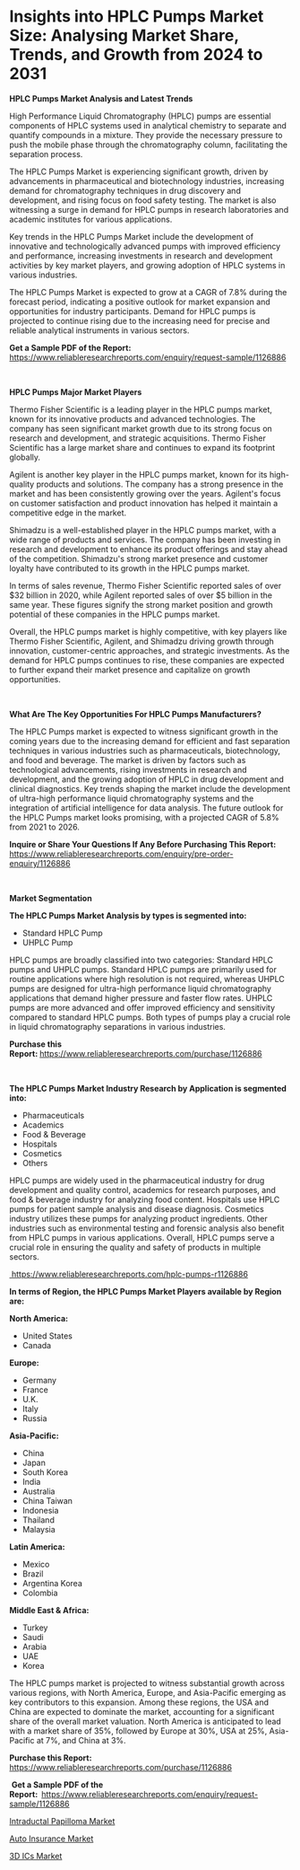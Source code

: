 <p><h1>Insights into HPLC Pumps Market Size: Analysing Market Share, Trends, and Growth from 2024 to 2031</h1></p><p><strong>HPLC Pumps Market Analysis and Latest Trends</strong></p>
<p><p>High Performance Liquid Chromatography (HPLC) pumps are essential components of HPLC systems used in analytical chemistry to separate and quantify compounds in a mixture. They provide the necessary pressure to push the mobile phase through the chromatography column, facilitating the separation process.</p><p>The HPLC Pumps Market is experiencing significant growth, driven by advancements in pharmaceutical and biotechnology industries, increasing demand for chromatography techniques in drug discovery and development, and rising focus on food safety testing. The market is also witnessing a surge in demand for HPLC pumps in research laboratories and academic institutes for various applications.</p><p>Key trends in the HPLC Pumps Market include the development of innovative and technologically advanced pumps with improved efficiency and performance, increasing investments in research and development activities by key market players, and growing adoption of HPLC systems in various industries.</p><p>The HPLC Pumps Market is expected to grow at a CAGR of 7.8% during the forecast period, indicating a positive outlook for market expansion and opportunities for industry participants. Demand for HPLC pumps is projected to continue rising due to the increasing need for precise and reliable analytical instruments in various sectors.</p></p>
<p><strong>Get a Sample PDF of the Report:&nbsp;</strong> <a href="https://www.reliableresearchreports.com/enquiry/request-sample/1126886">https://www.reliableresearchreports.com/enquiry/request-sample/1126886</a></p>
<p>&nbsp;</p>
<p><strong>HPLC Pumps Major Market Players</strong></p>
<p><p>Thermo Fisher Scientific is a leading player in the HPLC pumps market, known for its innovative products and advanced technologies. The company has seen significant market growth due to its strong focus on research and development, and strategic acquisitions. Thermo Fisher Scientific has a large market share and continues to expand its footprint globally.</p><p>Agilent is another key player in the HPLC pumps market, known for its high-quality products and solutions. The company has a strong presence in the market and has been consistently growing over the years. Agilent's focus on customer satisfaction and product innovation has helped it maintain a competitive edge in the market.</p><p>Shimadzu is a well-established player in the HPLC pumps market, with a wide range of products and services. The company has been investing in research and development to enhance its product offerings and stay ahead of the competition. Shimadzu's strong market presence and customer loyalty have contributed to its growth in the HPLC pumps market.</p><p>In terms of sales revenue, Thermo Fisher Scientific reported sales of over $32 billion in 2020, while Agilent reported sales of over $5 billion in the same year. These figures signify the strong market position and growth potential of these companies in the HPLC pumps market.</p><p>Overall, the HPLC pumps market is highly competitive, with key players like Thermo Fisher Scientific, Agilent, and Shimadzu driving growth through innovation, customer-centric approaches, and strategic investments. As the demand for HPLC pumps continues to rise, these companies are expected to further expand their market presence and capitalize on growth opportunities.</p></p>
<p>&nbsp;</p>
<p><strong>What Are The Key Opportunities For HPLC Pumps Manufacturers?</strong></p>
<p><p>The HPLC Pumps market is expected to witness significant growth in the coming years due to the increasing demand for efficient and fast separation techniques in various industries such as pharmaceuticals, biotechnology, and food and beverage. The market is driven by factors such as technological advancements, rising investments in research and development, and the growing adoption of HPLC in drug development and clinical diagnostics. Key trends shaping the market include the development of ultra-high performance liquid chromatography systems and the integration of artificial intelligence for data analysis. The future outlook for the HPLC Pumps market looks promising, with a projected CAGR of 5.8% from 2021 to 2026.</p></p>
<p><strong>Inquire or Share Your Questions If Any Before Purchasing This Report:</strong> <a href="https://www.reliableresearchreports.com/enquiry/pre-order-enquiry/1126886">https://www.reliableresearchreports.com/enquiry/pre-order-enquiry/1126886</a></p>
<p>&nbsp;</p>
<p><strong>Market Segmentation</strong></p>
<p><strong>The HPLC Pumps Market Analysis by types is segmented into:</strong></p>
<p><ul><li>Standard HPLC Pump</li><li>UHPLC Pump</li></ul></p>
<p><p>HPLC pumps are broadly classified into two categories: Standard HPLC pumps and UHPLC pumps. Standard HPLC pumps are primarily used for routine applications where high resolution is not required, whereas UHPLC pumps are designed for ultra-high performance liquid chromatography applications that demand higher pressure and faster flow rates. UHPLC pumps are more advanced and offer improved efficiency and sensitivity compared to standard HPLC pumps. Both types of pumps play a crucial role in liquid chromatography separations in various industries.</p></p>
<p><strong>Purchase this Report:&nbsp;</strong><a href="https://www.reliableresearchreports.com/purchase/1126886">https://www.reliableresearchreports.com/purchase/1126886</a></p>
<p>&nbsp;</p>
<p><strong>The HPLC Pumps Market Industry Research by Application is segmented into:</strong></p>
<p><ul><li>Pharmaceuticals</li><li>Academics</li><li>Food & Beverage</li><li>Hospitals</li><li>Cosmetics</li><li>Others</li></ul></p>
<p><p>HPLC pumps are widely used in the pharmaceutical industry for drug development and quality control, academics for research purposes, and food & beverage industry for analyzing food content. Hospitals use HPLC pumps for patient sample analysis and disease diagnosis. Cosmetics industry utilizes these pumps for analyzing product ingredients. Other industries such as environmental testing and forensic analysis also benefit from HPLC pumps in various applications. Overall, HPLC pumps serve a crucial role in ensuring the quality and safety of products in multiple sectors.</p></p>
<p><a href="https://www.reliableresearchreports.com/hplc-pumps-r1126886">&nbsp;https://www.reliableresearchreports.com/hplc-pumps-r1126886</a></p>
<p><strong>In terms of Region, the HPLC Pumps Market Players available by Region are:</strong></p>
<p>
    <p> <strong> North America: </strong>
        <ul>
            <li>United States</li>
            <li>Canada</li>
        </ul>
        </p> 
    <p> <strong> Europe: </strong>
        <ul>
            <li>Germany</li>
            <li>France</li>
            <li>U.K.</li>
            <li>Italy</li>
            <li>Russia</li>
        </ul>
        </p> 
    <p> <strong> Asia-Pacific: </strong>
        <ul>
            <li>China</li>
            <li>Japan</li>
            <li>South Korea</li>
            <li>India</li>
            <li>Australia</li>
            <li>China Taiwan</li>
            <li>Indonesia</li>
            <li>Thailand</li>
            <li>Malaysia</li>
        </ul>
        </p> 
    <p> <strong> Latin America: </strong>
        <ul>
            <li>Mexico</li>
            <li>Brazil</li>
            <li>Argentina Korea</li>
            <li>Colombia</li>
        </ul>
        </p> 
    <p> <strong> Middle East & Africa: </strong>
        <ul>
            <li>Turkey</li>
            <li>Saudi</li>
            <li>Arabia</li>
            <li>UAE</li>
            <li>Korea</li>
        </ul>
    </p>
    </p>
<p><p>The HPLC pumps market is projected to witness substantial growth across various regions, with North America, Europe, and Asia-Pacific emerging as key contributors to this expansion. Among these regions, the USA and China are expected to dominate the market, accounting for a significant share of the overall market valuation. North America is anticipated to lead with a market share of 35%, followed by Europe at 30%, USA at 25%, Asia-Pacific at 7%, and China at 3%.</p></p>
<p><strong>Purchase this Report: </strong><a href="https://www.reliableresearchreports.com/purchase/1126886">https://www.reliableresearchreports.com/purchase/1126886</a></p>
<p>&nbsp;<strong>Get a Sample PDF of the Report:&nbsp;&nbsp;</strong><a href="https://www.reliableresearchreports.com/enquiry/request-sample/1126886">https://www.reliableresearchreports.com/enquiry/request-sample/1126886</a></p>
<p><strong></strong></p>
<p><p><a href="https://www.linkedin.com/pulse/intraductal-papilloma-market-insights-cagr-trends-growth-strategies-xdyje?trackingId=s%2B4dYH9BY3H0Df45%2B5wpHA%3D%3D">Intraductal Papilloma Market</a></p><p><a href="https://www.linkedin.com/pulse/auto-insurance-market-size-trends-complete-industry-overview-dx4ye?trackingId=a9Rh2DX60eQtC%2BvmRG98GA%3D%3D">Auto Insurance Market</a></p><p><a href="https://www.linkedin.com/pulse/3d-ics-market-analysis-sze-forecasted-period-from-ubqre?trackingId=SPTsaVFRUo%2BBu%2F7%2BPu0zRA%3D%3D">3D ICs Market</a></p></p>